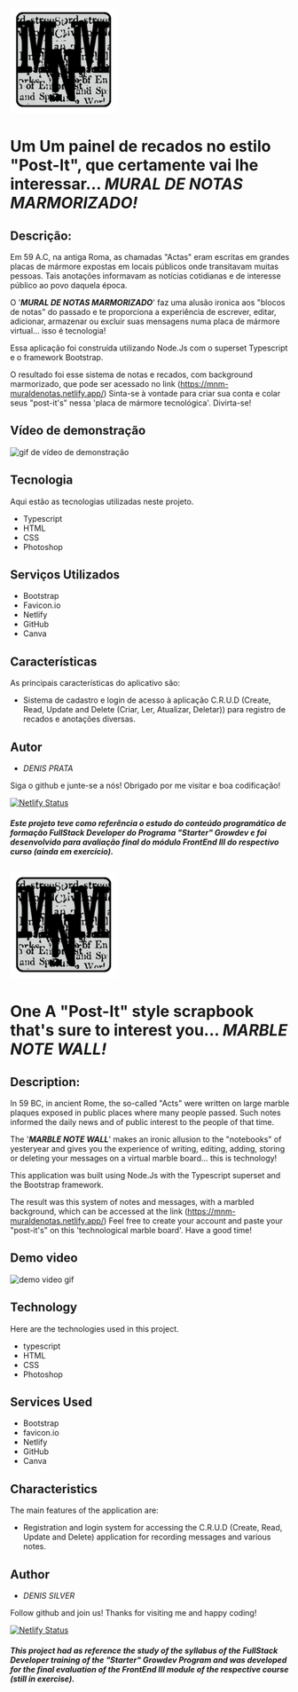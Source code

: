 ![Logo of the project](https://github.com/d-prata/mnm/blob/master/public/images/android-chrome-192x192.png)
# Um Um painel de recados no estilo "Post-It", que certamente vai lhe interessar... ***MURAL DE NOTAS MARMORIZADO!***

## Descrição:

Em 59 A.C, na antiga Roma, as chamadas "Actas" eram escritas em grandes placas de mármore expostas em locais públicos onde transitavam muitas pessoas. Tais anotações informavam as notícias cotidianas e de interesse público ao povo daquela época. 

 O '***MURAL DE NOTAS MARMORIZADO***' faz uma alusão ironica aos "blocos de notas" do passado e te proporciona a experiência de escrever, editar, adicionar, armazenar ou excluir suas mensagens numa placa de mármore virtual... isso é tecnologia!

Essa aplicação foi construída utilizando Node.Js com o superset Typescript e o framework Bootstrap. 

O resultado foi esse sistema de notas e recados, com background marmorizado, que pode ser acessado no link (https://mnm-muraldenotas.netlify.app/) Sinta-se à vontade para criar sua conta e colar seus "post-it's" nessa 'placa de mármore tecnológica'.  Divirta-se!

## Vídeo de demonstração

![gif de vídeo de demonstração](https://github.com/d-prata/mnm/blob/master/public/images/mNm.gif)

## Tecnologia

Aqui estão as tecnologias utilizadas neste projeto.

* Typescript
* HTML
* CSS
* Photoshop

## Serviços Utilizados

* Bootstrap
* Favicon.io
* Netlify
* GitHub
* Canva 

## Características

As principais características do aplicativo são:

- Sistema de cadastro e login de acesso à aplicação C.R.U.D (Create, Read, Update and Delete (Criar, Ler, Atualizar, Deletar)) para registro de recados e anotações diversas.

## Autor

  * _DENIS PRATA_

  Siga o github e junte-se a nós!
  Obrigado por me visitar e boa codificação!

[![Netlify Status](https://api.netlify.com/api/v1/badges/28901dc0-5326-4816-8c1f-b1cfbeec6359/deploy-status)](https://app.netlify.com/sites/mnm-muraldenotas/deploys)

##### _Este projeto teve como referência o estudo do conteúdo programático de formação FullStack Developer do Programa "Starter" Growdev e foi desenvolvido para avaliação final do módulo FrontEnd III do respectivo curso (ainda em exercício)._

##


![Logo of the project](https://github.com/d-prata/mnm/blob/master/public/images/android-chrome-192x192.png)
# One A "Post-It" style scrapbook that's sure to interest you... ***MARBLE NOTE WALL!***

## Description:

In 59 BC, in ancient Rome, the so-called "Acts" were written on large marble plaques exposed in public places where many people passed. Such notes informed the daily news and of public interest to the people of that time.

 The '***MARBLE NOTE WALL***' makes an ironic allusion to the "notebooks" of yesteryear and gives you the experience of writing, editing, adding, storing or deleting your messages on a virtual marble board... this is technology!

This application was built using Node.Js with the Typescript superset and the Bootstrap framework.

The result was this system of notes and messages, with a marbled background, which can be accessed at the link (https://mnm-muraldenotas.netlify.app/) Feel free to create your account and paste your "post-it's" on this 'technological marble board'. Have a good time!

## Demo video

![demo video gif](https://github.com/d-prata/mnm/blob/master/public/images/mNm.gif)

## Technology

Here are the technologies used in this project.

* typescript
* HTML
* CSS
* Photoshop

## Services Used

* Bootstrap
* favicon.io
* Netlify
* GitHub
* Canva

## Characteristics

The main features of the application are:

- Registration and login system for accessing the C.R.U.D (Create, Read, Update and Delete) application for recording messages and various notes.

## Author

  * _DENIS SILVER_

  Follow github and join us!
  Thanks for visiting me and happy coding!

[![Netlify Status](https://api.netlify.com/api/v1/badges/28901dc0-5326-4816-8c1f-b1cfbeec6359/deploy-status)](https://app.netlify.com/sites/mnm-muraldenotas/deploys)

##### _This project had as reference the study of the syllabus of the FullStack Developer training of the "Starter" Growdev Program and was developed for the final evaluation of the FrontEnd III module of the respective course (still in exercise)._
